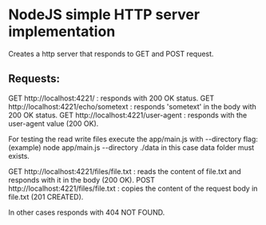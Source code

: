# NodeJS simple HTTP server implementation

Creates a http server that responds to GET and POST request.

## Requests:
   GET http://localhost:4221/ : responds with 200 OK status.
   GET http://localhost:4221/echo/sometext : responds 'sometext' in the body with 200 OK status.
   GET http://localhost:4221/user-agent : responds with the user-agent value (200 OK).

   For testing the read write files execute the app/main.js with --directory flag:
   (example)   node app/main.js --directory ./data 
   in this case data folder must exists.
      
   GET http://localhost:4221/files/file.txt : reads the content of file.txt and responds with it in the body (200 OK).
   POST http://localhost:4221/files/file.txt : copies the content of the request body in file.txt (201 CREATED).

   In other cases responds with 404 NOT FOUND.
